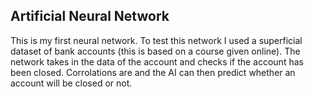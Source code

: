 ## Artificial Neural Network
This is my first neural network. To test this network I used a superficial dataset of bank accounts (this is based on a course given 
online). The network takes in the data of the account and checks if the account has been closed. Corrolations are and the AI can then
predict whether an account will be closed or not. 
